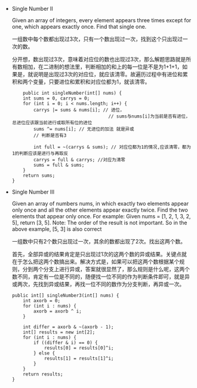 
+ Single Number II 

	Given an array of integers, every element appears three times except for one, which appears exactly once. Find that single one.
	
	一组数中每个数都出现过3次，只有一个数出现过一次，找到这个只出现过一次的数。
	
	分开想，数出现过3次，意味着对应位的数也出现过3次，那么解题思路就是所有数相加，在二进制的想法里，判断相加的和上的每一位是不是为1+1+1，如果是，就说明是出现过3次的对应位，就应该清零。故遍历过程中有进位和累积和两个变量，只要进位和累积和对应位都为1，就该清零。
	
	```
		public int singleNumber(int[] nums) {
		int sums = 0, carrys = 0;
		for (int i = 0; i < nums.length; i++) {
			carrys |= sums & nums[i]; // 进位，
										// sums与nums[i]为当前是否有进位，总进位应该跟当前进行或取所有位的进位
			sums ^= nums[i]; // 无进位的加法 就是异或
			// 判断是否有3

			int full = ~(carrys & sums); // 对应位都为1的情况,应该清零，都为1的判断应该是进行与再取反
			carrys = full & carrys; //对应为清零
			sums = full & sums;
		}
		return sums;
	}
	```
	
	
+ Single Number III

	Given an array of numbers nums, in which exactly two elements appear only once and all the other elements appear exactly twice. Find the two elements that appear only once. For example: Given nums = [1, 2, 1, 3, 2, 5], return [3, 5]. Note: The order of the result is not important. So in the above example, [5, 3] is also correct
	
	一组数中只有2个数只出现过一次，其余的数都出现了2次。找出这两个数。
	
	首先，全部异或的结果肯定是只出现过1次的这两个数的异或结果。关键点就在于怎么把这两个数搞出来。解决方式是，如果可以把这两个数根据某个规则，分到两个分支上进行异或，答案就很显然了，那么规则是什么呢，这两个数不同，肯定有一位是不同的，随便找一位不同的作为判断条件即可，就是异或两次，先找到异或结果，再找一位不同的数作为分支判断，再异或一次。
	
	```
	public int[] singleNumber3(int[] nums) {
		int axorb = 0;
		for (int i : nums) {
			axorb = axorb ^ i;
		}

		int differ = axorb & ~(axorb - 1);
		int[] results = new int[2];
		for (int i : nums) {
			if ((differ & i) == 0) {
				results[0] = results[0]^i;
			} else {
				results[1] = results[1]^i;
			}
		}
		return results;
	}
	
	```

	
	
	
	
	
